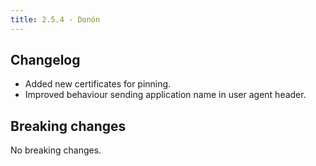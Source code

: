 ```yaml
---
title: 2.5.4 - Donón
---
```


## Changelog
* Added new certificates for pinning.
* Improved behaviour sending application name in user agent header.

## Breaking changes

No breaking changes.
